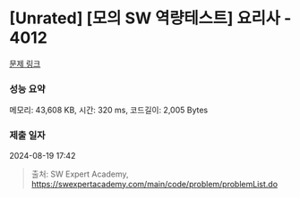 # [Unrated] [모의 SW 역량테스트] 요리사 - 4012 

[문제 링크](https://swexpertacademy.com/main/code/problem/problemDetail.do?contestProbId=AWIeUtVakTMDFAVH) 

### 성능 요약

메모리: 43,608 KB, 시간: 320 ms, 코드길이: 2,005 Bytes

### 제출 일자

2024-08-19 17:42



> 출처: SW Expert Academy, https://swexpertacademy.com/main/code/problem/problemList.do